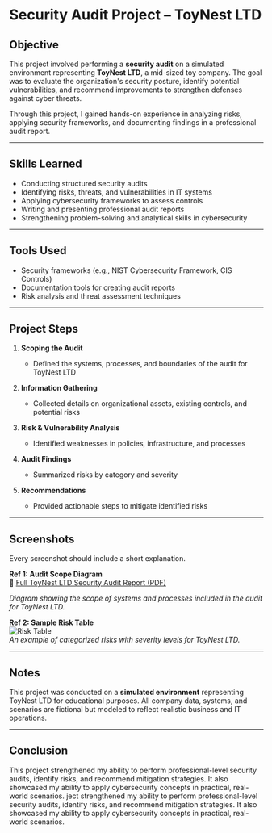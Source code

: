 # Security Audit Project – ToyNest LTD

## Objective
This project involved performing a **security audit** on a simulated environment representing **ToyNest LTD**, a mid-sized toy company. The goal was to evaluate the organization's security posture, identify potential vulnerabilities, and recommend improvements to strengthen defenses against cyber threats.

Through this project, I gained hands-on experience in analyzing risks, applying security frameworks, and documenting findings in a professional audit report.

---

## Skills Learned
- Conducting structured security audits  
- Identifying risks, threats, and vulnerabilities in IT systems  
- Applying cybersecurity frameworks to assess controls  
- Writing and presenting professional audit reports  
- Strengthening problem-solving and analytical skills in cybersecurity  

---

## Tools Used
- Security frameworks (e.g., NIST Cybersecurity Framework, CIS Controls)  
- Documentation tools for creating audit reports  
- Risk analysis and threat assessment techniques  

---

## Project Steps
1. **Scoping the Audit**  
   - Defined the systems, processes, and boundaries of the audit for ToyNest LTD  

2. **Information Gathering**  
   - Collected details on organizational assets, existing controls, and potential risks  

3. **Risk & Vulnerability Analysis**  
   - Identified weaknesses in policies, infrastructure, and processes  

4. **Audit Findings**  
   - Summarized risks by category and severity  

5. **Recommendations**  
   - Provided actionable steps to mitigate identified risks  

---

## Screenshots
Every screenshot should include a short explanation.  

**Ref 1: Audit Scope Diagram**  
📄 [Full ToyNest LTD Security Audit Report (PDF)](./ToyNest%20LTD_%20Scope%2C%20goals%2C%20and%20risk%20assessment%20report.pdf)

*Diagram showing the scope of systems and processes included in the audit for ToyNest LTD.*  

**Ref 2: Sample Risk Table**  
![Risk Table](imgsrc)  
*An example of categorized risks with severity levels for ToyNest LTD.*  

---

## Notes
This project was conducted on a **simulated environment** representing ToyNest LTD for educational purposes. All company data, systems, and scenarios are fictional but modeled to reflect realistic business and IT operations.

---

## Conclusion
This project strengthened my ability to perform professional-level security audits, identify risks, and recommend mitigation strategies. It also showcased my ability to apply cybersecurity concepts in practical, real-world scenarios.
ject strengthened my ability to perform professional-level security audits, identify risks, and recommend mitigation strategies. It also showcased my ability to apply cybersecurity concepts in practical, real-world scenarios.
